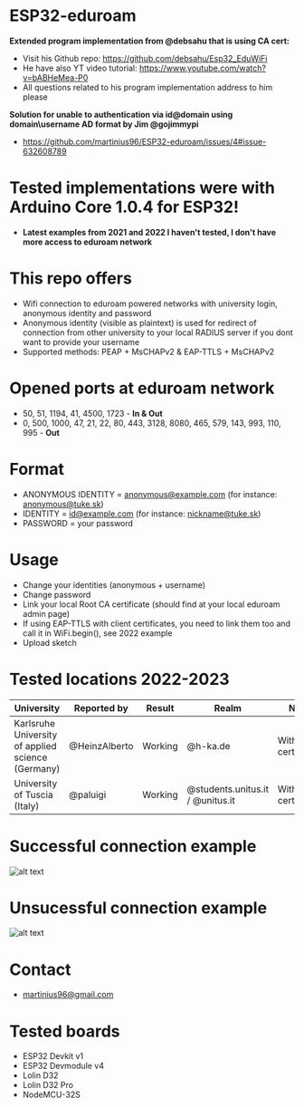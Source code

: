 # ESP32-eduroam
**Extended program implementation from @debsahu that is using CA cert:**
* Visit his Github repo: https://github.com/debsahu/Esp32_EduWiFi
* He have also YT video tutorial: https://www.youtube.com/watch?v=bABHeMea-P0
* All questions related to his program implementation address to him please

**Solution for unable to authentication via id@domain using domain\\username AD format by Jim @gojimmypi**
* https://github.com/martinius96/ESP32-eduroam/issues/4#issue-632608789
# Tested implementations were with Arduino Core 1.0.4 for ESP32!
* **Latest examples from 2021 and 2022 I haven't tested, I don't have more access to eduroam network**

# This repo offers
* Wifi connection to eduroam powered networks with university login, anonymous identity and password
* Anonymous identity (visible as plaintext) is used for redirect of connection from other university to your local RADIUS server if you dont want to provide your username
* Supported methods: PEAP + MsCHAPv2 & EAP-TTLS + MsCHAPv2

# Opened ports at eduroam network
* 50, 51, 1194, 41, 4500, 1723 - **In & Out**
* 0, 500, 1000, 47, 21, 22, 80, 443, 3128, 8080, 465, 579, 143, 993, 110, 995 - **Out**

# Format
* ANONYMOUS IDENTITY = anonymous@example.com (for instance: anonymous@tuke.sk)
* IDENTITY = id@example.com (for instance: nickname@tuke.sk)
* PASSWORD = your password

# Usage
* Change your identities (anonymous + username) 
* Change password
* Link your local Root CA certificate (should find at your local eduroam admin page)
* If using EAP-TTLS with client certificates, you need to link them too and call it in WiFi.begin(), see 2022 example
* Upload sketch 

# Tested locations 2022-2023
|University|Reported by|Result|Realm|Note|
|-------------|-------------|-----|------|------|
|Karlsruhe University of applied science (Germany)|@HeinzAlberto|Working|@h-ka.de|Without certificate|
|University of Tuscia (Italy)|@paluigi|Working|@students.unitus.it / @unitus.it|Without certificate|


# Successful connection example
 ![alt text](https://i.nahraj.to/f/24Kc.png)
# Unsucessful connection example
 ![alt text](https://camo.githubusercontent.com/87e47d1b27f4e8ace87423e40e8edbce7983bafa/68747470733a2f2f692e6e616872616a2e746f2f662f323435572e504e47)

# Contact
* martinius96@gmail.com

# Tested boards
* ESP32 Devkit v1
* ESP32 Devmodule v4
* Lolin D32
* Lolin D32 Pro
* NodeMCU-32S
